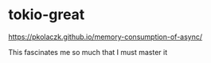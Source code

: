 # tokio-great

https://pkolaczk.github.io/memory-consumption-of-async/

This fascinates me so much that I must master it


